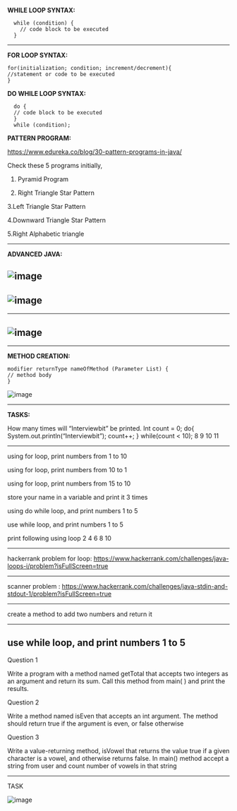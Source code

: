 
   **WHILE LOOP SYNTAX:**

      while (condition) {
        // code block to be executed
      }

--------------------------------------
**FOR LOOP SYNTAX:**

    for(initialization; condition; increment/decrement){    
    //statement or code to be executed    
    } 
  
 **DO WHILE LOOP SYNTAX:**
    
      do {
      // code block to be executed
      }
      while (condition);
    
**PATTERN PROGRAM:**
    
https://www.edureka.co/blog/30-pattern-programs-in-java/
      
Check these 5 programs initially,
1. Pyramid Program

2. Right Triangle Star Pattern

3.Left Triangle Star Pattern

4.Downward Triangle Star Pattern

5.Right Alphabetic triangle 

-------------------------------
 **ADVANCED JAVA:**
 
 ![image](https://user-images.githubusercontent.com/90038032/210636018-ecb250ab-60fd-4c74-ad81-413ded4c8915.png)
 ---------------------------------------------------------------------------------------------------------------
 
![image](https://user-images.githubusercontent.com/90038032/210636087-cb78aad1-2ce7-4590-bc49-84c0cd41112a.png)
 ---------------------------------------------------------------------------------------------------------------
 ---------------------------------------------------------------------------------------------------------------
![image](https://user-images.githubusercontent.com/90038032/210636054-8827e5a8-641e-4496-88c7-fe13aa3cd8d9.png)
 ---------------------------------------------------------------------------------------------------------------
 ---------------------------------------------------------------------------------------------------------------


**METHOD CREATION:**

    modifier returnType nameOfMethod (Parameter List) {
    // method body
    }
    
   ![image](https://user-images.githubusercontent.com/90038032/210636332-00b490a7-3c7b-4188-a9e9-bcf31a952104.png)

----------------------------------------------------------------------------------------------------------------------



**TASKS:**
   
   How many times will “Interviewbit” be printed.
Int count = 0;
do{
  System.out.println(“Interviewbit”);
  count++;
} while(count < 10);
8
9
10
11

---------------------

using for loop, print numbers from 1 to 10

using for loop, print numbers from 10 to 1

using for loop, print numbers from 15 to 10

store your name  in a variable and print it 3 times 

using do while loop, and print numbers 1 to 5

use while loop, and print numbers 1 to 5

print following using loop
2
4
6
8
10

---------------------------------------
hackerrank problem for loop: https://www.hackerrank.com/challenges/java-loops-i/problem?isFullScreen=true

------------------------
scanner problem : https://www.hackerrank.com/challenges/java-stdin-and-stdout-1/problem?isFullScreen=true

-------------------------------------------
create a method to add two numbers and return it 

---------------------------------------------
use while loop, and print numbers 1 to 5
------------------
Question 1

Write a program with a method named getTotal that accepts two integers as an argument and return its sum. Call this method from main( ) and print the results.

Question 2

Write a method named isEven that accepts an int argument. The method should return true if the argument is even, or false otherwise

Question 3

Write a value-returning method, isVowel that returns the value true if a given character is a vowel, and otherwise returns false. In main() method accept a string from user and count number of vowels in that string

-------------------------------------------------------------------------------------------------------------------




TASK

![image](https://user-images.githubusercontent.com/90038032/235847667-162c70de-0aa6-42bd-ac14-387696583e94.png)
